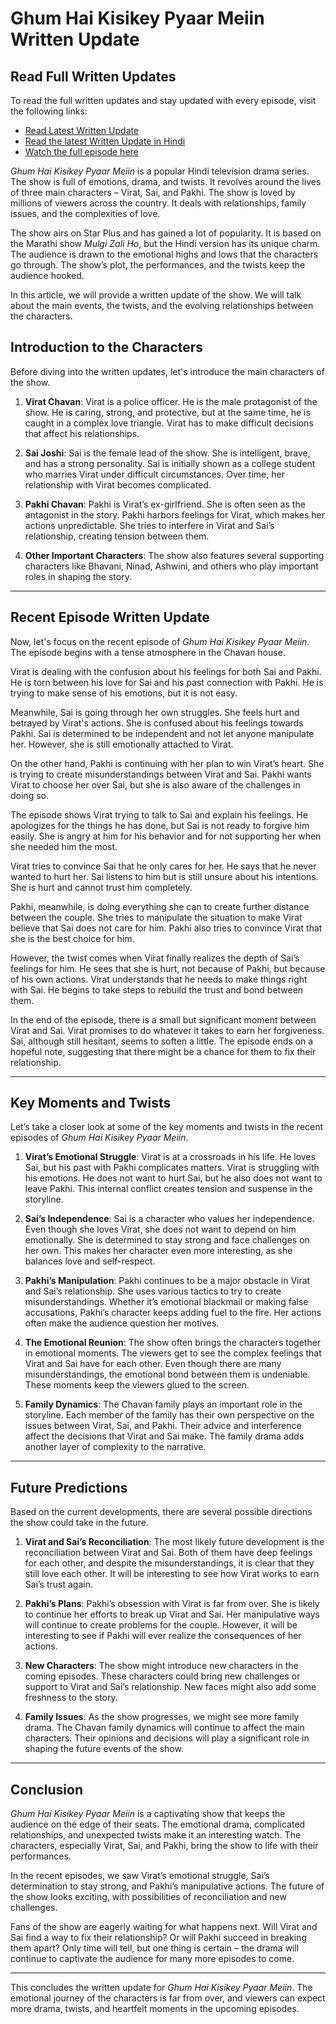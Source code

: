# Ghum Hai Kisikey Pyaar Meiin Written Update
## Read Full Written Updates

To read the full written updates and stay updated with every episode, visit the following links:

- [Read Latest Written Update](https://popglare.com/category/written-update/)
- [Read the latest Written Update in Hindi](https://popglare.com/category/written-update/)
- [Watch the full episode here](https://popglare.com/category/written-update/)

*Ghum Hai Kisikey Pyaar Meiin* is a popular Hindi television drama series. The show is full of emotions, drama, and twists. It revolves around the lives of three main characters – Virat, Sai, and Pakhi. The show is loved by millions of viewers across the country. It deals with relationships, family issues, and the complexities of love.

The show airs on Star Plus and has gained a lot of popularity. It is based on the Marathi show *Mulgi Zali Ho*, but the Hindi version has its unique charm. The audience is drawn to the emotional highs and lows that the characters go through. The show’s plot, the performances, and the twists keep the audience hooked.

In this article, we will provide a written update of the show. We will talk about the main events, the twists, and the evolving relationships between the characters.

## Introduction to the Characters

Before diving into the written updates, let's introduce the main characters of the show.

1. **Virat Chavan**: Virat is a police officer. He is the male protagonist of the show. He is caring, strong, and protective, but at the same time, he is caught in a complex love triangle. Virat has to make difficult decisions that affect his relationships.

2. **Sai Joshi**: Sai is the female lead of the show. She is intelligent, brave, and has a strong personality. Sai is initially shown as a college student who marries Virat under difficult circumstances. Over time, her relationship with Virat becomes complicated.

3. **Pakhi Chavan**: Pakhi is Virat’s ex-girlfriend. She is often seen as the antagonist in the story. Pakhi harbors feelings for Virat, which makes her actions unpredictable. She tries to interfere in Virat and Sai’s relationship, creating tension between them.

4. **Other Important Characters**: The show also features several supporting characters like Bhavani, Ninad, Ashwini, and others who play important roles in shaping the story.

---

## Recent Episode Written Update

Now, let's focus on the recent episode of *Ghum Hai Kisikey Pyaar Meiin*. The episode begins with a tense atmosphere in the Chavan house.

Virat is dealing with the confusion about his feelings for both Sai and Pakhi. He is torn between his love for Sai and his past connection with Pakhi. He is trying to make sense of his emotions, but it is not easy.

Meanwhile, Sai is going through her own struggles. She feels hurt and betrayed by Virat's actions. She is confused about his feelings towards Pakhi. Sai is determined to be independent and not let anyone manipulate her. However, she is still emotionally attached to Virat.

On the other hand, Pakhi is continuing with her plan to win Virat’s heart. She is trying to create misunderstandings between Virat and Sai. Pakhi wants Virat to choose her over Sai, but she is also aware of the challenges in doing so.

The episode shows Virat trying to talk to Sai and explain his feelings. He apologizes for the things he has done, but Sai is not ready to forgive him easily. She is angry at him for his behavior and for not supporting her when she needed him the most.

Virat tries to convince Sai that he only cares for her. He says that he never wanted to hurt her. Sai listens to him but is still unsure about his intentions. She is hurt and cannot trust him completely.

Pakhi, meanwhile, is doing everything she can to create further distance between the couple. She tries to manipulate the situation to make Virat believe that Sai does not care for him. Pakhi also tries to convince Virat that she is the best choice for him.

However, the twist comes when Virat finally realizes the depth of Sai’s feelings for him. He sees that she is hurt, not because of Pakhi, but because of his own actions. Virat understands that he needs to make things right with Sai. He begins to take steps to rebuild the trust and bond between them.

In the end of the episode, there is a small but significant moment between Virat and Sai. Virat promises to do whatever it takes to earn her forgiveness. Sai, although still hesitant, seems to soften a little. The episode ends on a hopeful note, suggesting that there might be a chance for them to fix their relationship.

---

## Key Moments and Twists

Let’s take a closer look at some of the key moments and twists in the recent episodes of *Ghum Hai Kisikey Pyaar Meiin*.

1. **Virat’s Emotional Struggle**: Virat is at a crossroads in his life. He loves Sai, but his past with Pakhi complicates matters. Virat is struggling with his emotions. He does not want to hurt Sai, but he also does not want to leave Pakhi. This internal conflict creates tension and suspense in the storyline.

2. **Sai’s Independence**: Sai is a character who values her independence. Even though she loves Virat, she does not want to depend on him emotionally. She is determined to stay strong and face challenges on her own. This makes her character even more interesting, as she balances love and self-respect.

3. **Pakhi’s Manipulation**: Pakhi continues to be a major obstacle in Virat and Sai’s relationship. She uses various tactics to try to create misunderstandings. Whether it’s emotional blackmail or making false accusations, Pakhi’s character keeps adding fuel to the fire. Her actions often make the audience question her motives.

4. **The Emotional Reunion**: The show often brings the characters together in emotional moments. The viewers get to see the complex feelings that Virat and Sai have for each other. Even though there are many misunderstandings, the emotional bond between them is undeniable. These moments keep the viewers glued to the screen.

5. **Family Dynamics**: The Chavan family plays an important role in the storyline. Each member of the family has their own perspective on the issues between Virat, Sai, and Pakhi. Their advice and interference affect the decisions that Virat and Sai make. The family drama adds another layer of complexity to the narrative.

---

## Future Predictions

Based on the current developments, there are several possible directions the show could take in the future.

1. **Virat and Sai’s Reconciliation**: The most likely future development is the reconciliation between Virat and Sai. Both of them have deep feelings for each other, and despite the misunderstandings, it is clear that they still love each other. It will be interesting to see how Virat works to earn Sai’s trust again.

2. **Pakhi’s Plans**: Pakhi’s obsession with Virat is far from over. She is likely to continue her efforts to break up Virat and Sai. Her manipulative ways will continue to create problems for the couple. However, it will be interesting to see if Pakhi will ever realize the consequences of her actions.

3. **New Characters**: The show might introduce new characters in the coming episodes. These characters could bring new challenges or support to Virat and Sai’s relationship. New faces might also add some freshness to the story.

4. **Family Issues**: As the show progresses, we might see more family drama. The Chavan family dynamics will continue to affect the main characters. Their opinions and decisions will play a significant role in shaping the future events of the show.

---

## Conclusion

*Ghum Hai Kisikey Pyaar Meiin* is a captivating show that keeps the audience on the edge of their seats. The emotional drama, complicated relationships, and unexpected twists make it an interesting watch. The characters, especially Virat, Sai, and Pakhi, bring the show to life with their performances.

In the recent episodes, we saw Virat’s emotional struggle, Sai’s determination to stay strong, and Pakhi’s manipulative actions. The future of the show looks exciting, with possibilities of reconciliation and new challenges.

Fans of the show are eagerly waiting for what happens next. Will Virat and Sai find a way to fix their relationship? Or will Pakhi succeed in breaking them apart? Only time will tell, but one thing is certain – the drama will continue to captivate the audience for many more episodes to come.

---



This concludes the written update for *Ghum Hai Kisikey Pyaar Meiin*. The emotional journey of the characters is far from over, and viewers can expect more drama, twists, and heartfelt moments in the upcoming episodes.
